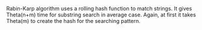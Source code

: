 
Rabin-Karp algorithm uses a rolling hash function to match strings. It gives Theta(n+m) time for substring search in average case. Again, at first it takes Theta(m) to create the hash for the searching pattern. 
